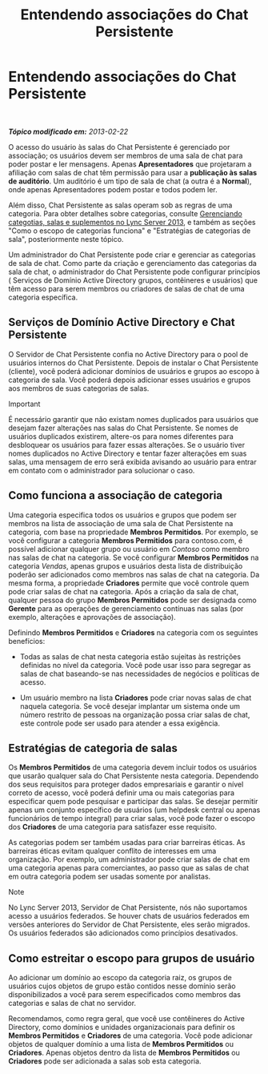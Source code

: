 ﻿---
title: Entendendo associações do Chat Persistente
TOCTitle: Entendendo associações do Chat Persistente
ms:assetid: 900392d6-6e9f-4dae-93d6-39d7474409ef
ms:mtpsurl: https://technet.microsoft.com/pt-br/library/Gg398730(v=OCS.15)
ms:contentKeyID: 49307436
ms.date: 05/19/2016
mtps_version: v=OCS.15
ms.translationtype: HT
---

# Entendendo associações do Chat Persistente

 

_**Tópico modificado em:** 2013-02-22_

O acesso do usuário às salas do Chat Persistente é gerenciado por associação; os usuários devem ser membros de uma sala de chat para poder postar e ler mensagens. Apenas **Apresentadores** que projetaram a afiliação com salas de chat têm permissão para usar a **publicação às salas de auditório**. Um auditório é um tipo de sala de chat (a outra é a **Normal**), onde apenas Apresentadores podem postar e todos podem ler.

Além disso, Chat Persistente as salas operam sob as regras de uma categoria. Para obter detalhes sobre categorias, consulte [Gerenciando categotias, salas e suplementos no Lync Server 2013](lync-server-2013-managing-categories-rooms-and-add-ins.md), e também as seções "Como o escopo de categorias funciona" e "Estratégias de categorias de sala", posteriormente neste tópico.

Um administrador do Chat Persistente pode criar e gerenciar as categorias de sala de chat. Como parte da criação e gerenciamento das categorias da sala de chat, o administrador do Chat Persistente pode configurar princípios ( Serviços de Domínio Active Directory grupos, contêineres e usuários) que têm acesso para serem membros ou criadores de salas de chat de uma categoria específica.

## Serviços de Domínio Active Directory e Chat Persistente

O Servidor de Chat Persistente confia no Active Directory para o pool de usuários internos do Chat Persistente. Depois de instalar o Chat Persistente (cliente), você poderá adicionar domínios de usuários e grupos ao escopo à categoria de sala. Você poderá depois adicionar esses usuários e grupos aos membros de suas categorias de salas.

> [!important]  
> É necessário garantir que não existam nomes duplicados para usuários que desejam fazer alterações nas salas do Chat Persistente. Se nomes de usuários duplicados existirem, altere-os para nomes diferentes para desbloquear os usuários para fazer essas alterações. Se o usuário tiver nomes duplicados no Active Directory e tentar fazer alterações em suas salas, uma mensagem de erro será exibida avisando ao usuário para entrar em contato com o administrador para solucionar o caso.

## Como funciona a associação de categoria

Uma categoria especifica todos os usuários e grupos que podem ser membros na lista de associação de uma sala de Chat Persistente na categoria, com base na propriedade **Membros Permitidos**. Por exemplo, se você configurar a categoria **Membros Permitidos** para contoso.com, é possível adicionar qualquer grupo ou usuário em *Contoso* como membro nas salas de chat na categoria. Se você configurar **Membros Permitidos** na categoria *Vendas*, apenas grupos e usuários desta lista de distribuição poderão ser adicionados como membros nas salas de chat na categoria. Da mesma forma, a propriedade **Criadores** permite que você controle quem pode criar salas de chat na categoria. Após a criação da sala de chat, qualquer pessoa do grupo **Membros Permitidos** pode ser designada como **Gerente** para as operações de gerenciamento contínuas nas salas (por exemplo, alterações e aprovações de associação).

Definindo **Membros Permitidos** e **Criadores** na categoria com os seguintes benefícios:

  - Todas as salas de chat nesta categoria estão sujeitas às restrições definidas no nível da categoria. Você pode usar isso para segregar as salas de chat baseando-se nas necessidades de negócios e políticas de acesso.

  - Um usuário membro na lista **Criadores** pode criar novas salas de chat naquela categoria. Se você desejar implantar um sistema onde um número restrito de pessoas na organização possa criar salas de chat, este controle pode ser usado para atender a essa exigência.

## Estratégias de categoria de salas

Os **Membros Permitidos** de uma categoria devem incluir todos os usuários que usarão qualquer sala do Chat Persistente nesta categoria. Dependendo dos seus requisitos para proteger dados empresariais e garantir o nível correto de acesso, você poderá definir uma ou mais categorias para especificar quem pode pesquisar e participar das salas. Se desejar permitir apenas um conjunto específico de usuários (um helpdesk central ou apenas funcionários de tempo integral) para criar salas, você pode fazer o escopo dos **Criadores** de uma categoria para satisfazer esse requisito.

As categorias podem ser também usadas para criar barreiras éticas. As barreiras éticas evitam qualquer conflito de interesses em uma organização. Por exemplo, um administrador pode criar salas de chat em uma categoria apenas para comerciantes, ao passo que as salas de chat em outra categoria podem ser usadas somente por analistas.

> [!note]  
> No Lync Server 2013, Servidor de Chat Persistente, nós não suportamos acesso a usuários federados. Se houver chats de usuários federados em versões anteriores do Servidor de Chat Persistente, eles serão migrados. Os usuários federados são adicionados como princípios desativados.

## Como estreitar o escopo para grupos de usuário

Ao adicionar um domínio ao escopo da categoria raiz, os grupos de usuários cujos objetos de grupo estão contidos nesse domínio serão disponibilizados a você para serem especificados como membros das categorias e salas de chat no servidor.

Recomendamos, como regra geral, que você use contêineres do Active Directory, como domínios e unidades organizacionais para definir os **Membros Permitidos** e **Criadores** de uma categoria. Você pode adicionar objetos de qualquer domínio a uma lista de **Membros Permitidos** ou **Criadores**. Apenas objetos dentro da lista de **Membros Permitidos** ou **Criadores** pode ser adicionada a salas sob esta categoria.


